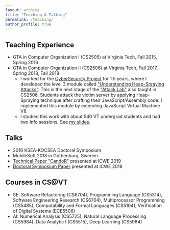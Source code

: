 ```yaml
---
layout: archive
title: "Teaching & Talking"
permalink: /teaching/
author_profile: true
---
```


Teaching Experience
---
- GTA in Computer Organization I (CS2505) at Virginia Tech, Fall 2015,  Spring 2016
- GTA in Computer Organization II (CS2506) at Virginia Tech, Fall 2017, Spring 2018, Fall 2018
   * I worked for the [CyberSecurity Project](https://hosting.cs.vt.edu/CybersecurityEducation/gallery/) for 1.5 years, where I developed the level 3 module called ["Understanding Heap-Spraying Attacks"](http://courses.cs.vt.edu/cs2506/Spring2018/C/HS/handout.pdf). This is the next stage of the ["Attack Lab"](https://courses.cs.vt.edu/cs2506/Fall2017/C/AL/attacklab.pdf) also taught in CS2506. Students attack the victim server by applying Heap-Spraying technique after crafting their JavaScript/Assembly code. I implemented this module by extending JavaScript Virtual Machine V8. 
   * I studied this work with about 540 VT undergrad students and had two Info sessions. See [my slides](https://docs.google.com/presentation/d/1Nx5RuC0M54S65wXEbromVo19iX3_wWTvXKEY5DarlOc/edit?usp=sharing).

Talks
---
- 2016 KSEA-KOCSEA Doctoral Symposium
- MobileSoft 2018 in Gothenburg, Sweden
- [Technical Paper "CandoR"](http://web.geni-pco.com/icwe2019/2Catch_Release_An_Approach_to_Debugging_Distributed_Full-Stack_JavaScript_Applications.pdf) presented at ICWE 2019
- [Doctoral Symposium Paper](http://web.geni-pco.com/icwe2019/3Facilitating_the_Evolutionary_Modifications_in_Distributed_Apps_via_Automated_Refactoring.pdf) presented at ICWE 2019 

Courses in CS@VT
---
- SE: Software Refactoring (CS6704), Programming Language (CS5314), Software Engineering Research (CS6704), Multiprocessor Programming (CS5485), Computability and Formal Languages (CS5104), Verification of Digital Systems (ECE5506)
- AI: Numerical Analysis (CS5725), Natural Language Processing (CS5984), Data Analytic I (CS5515), Deep Learning (CS5984)

